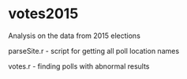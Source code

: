 # votes2015
Analysis on the data from 2015 elections

parseSite.r - script for getting all poll location names

votes.r - finding polls with abnormal results

